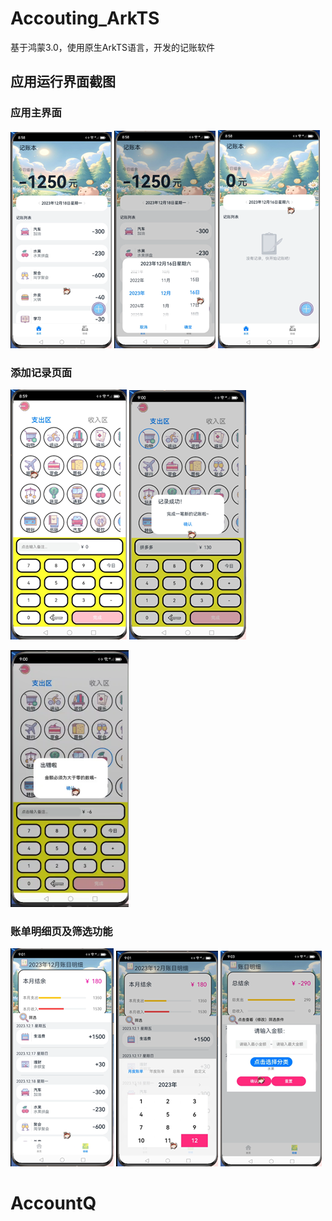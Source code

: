 # Accouting_ArkTS #

基于鸿蒙3.0，使用原生ArkTS语言，开发的记账软件

## 应用运行界面截图

### 应用主界面

![img](./images/clip_image002.png) ![img](./images/clip_image004.png) ![img](./images/clip_image006.png)

### 添加记录页面

![img](./images/clip_image008.png) ![img](./images/clip_image010.png)

<img src="./images/error_1.png" alt="error" style="zoom:50%;" />

### 账单明细页及筛选功能

![img](./images/clip_image012.png) ![img](./images/clip_image014.png) ![img](./images/clip_image016.png)

# AccountQ
